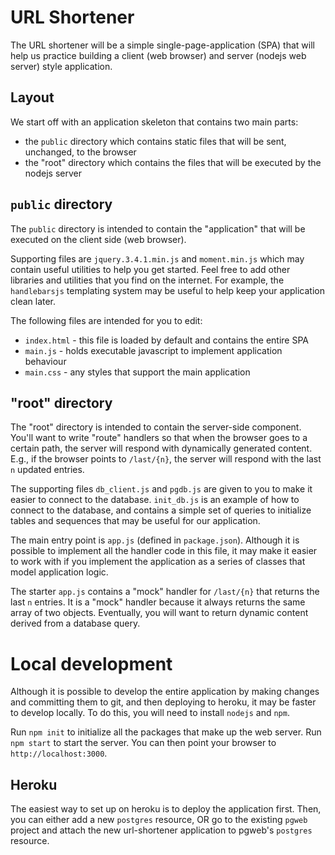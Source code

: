 # URL Shortener

The URL shortener will be a simple single-page-application (SPA) that will help us practice building a client (web browser) and server (nodejs web server) style application.

## Layout

We start off with an application skeleton that contains two main parts:
- the `public` directory which contains static files that will be sent, unchanged, to the browser
- the "root" directory which contains the files that will be executed by the nodejs server

## `public` directory

The `public` directory is intended to contain the "application" that will be executed on the client side (web browser).

Supporting files are `jquery.3.4.1.min.js` and `moment.min.js` which may contain useful utilities to help you get started.
Feel free to add other libraries and utilities that you find on the internet.
For example, the `handlebarsjs` templating system may be useful to help keep your application clean later.

The following files are intended for you to edit:
- `index.html` - this file is loaded by default and contains the entire SPA
- `main.js` - holds executable javascript to implement application behaviour
- `main.css` - any styles that support the main application

## "root" directory

The "root" directory is intended to contain the server-side component.
You'll want to write "route" handlers so that when the browser goes to a certain path, the server will respond with dynamically generated content.
E.g., if the browser points to `/last/{n}`, the server will respond with the last `n` updated entries.

The supporting files `db_client.js` and `pgdb.js` are given to you to make it easier to connect to the database.
`init_db.js` is an example of how to connect to the database, and contains a simple set of queries to initialize tables and sequences that may be useful for our application.

The main entry point is `app.js` (defined in `package.json`).
Although it is possible to implement all the handler code in this file, it may make it easier to work with if you implement the application as a series of classes that model application logic.

The starter `app.js` contains a "mock" handler for `/last/{n}` that returns the last `n` entries.
It is a "mock" handler because it always returns the same array of two objects.
Eventually, you will want to return dynamic content derived from a database query.

# Local development

Although it is possible to develop the entire application by making changes and committing them to git, and then deploying to heroku, it may be faster to develop locally.
To do this, you will need to install `nodejs` and `npm`.

Run `npm init` to initialize all the packages that make up the web server.
Run `npm start` to start the server.
You can then point your browser to `http://localhost:3000`.

## Heroku

The easiest way to set up on heroku is to deploy the application first.
Then, you can either add a new `postgres` resource, OR go to the existing `pgweb` project and attach the new url-shortener application to pgweb's `postgres` resource.
